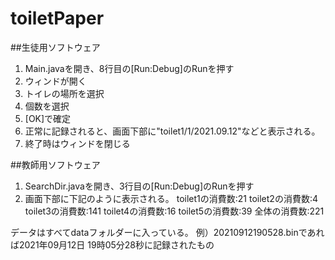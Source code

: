 # toiletPaper

##生徒用ソフトウェア
1. Main.javaを開き、8行目の[Run:Debug]のRunを押す
2. ウィンドが開く
3. トイレの場所を選択
4. 個数を選択
5. [OK]で確定
6. 正常に記録されると、画面下部に"toilet1/1/2021.09.12"などと表示される。
7. 終了時はウィンドを閉じる

##教師用ソフトウェア
1. SearchDir.javaを開き、3行目の[Run:Debug]のRunを押す
2. 画面下部に下記のように表示される。
    toilet1の消費数:21
    toilet2の消費数:4
    toilet3の消費数:141
    toilet4の消費数:16
    toilet5の消費数:39
    全体の消費数:221

データはすべてdataフォルダーに入っている。
例）20210912190528.binであれば2021年09月12日 19時05分28秒に記録されたもの
